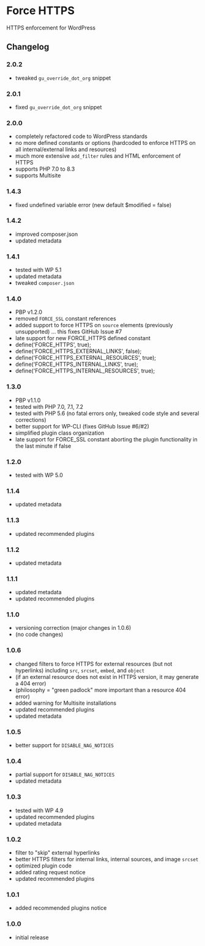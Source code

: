 # Force HTTPS

HTTPS enforcement for WordPress

## Changelog

### 2.0.2
- tweaked `gu_override_dot_org` snippet

### 2.0.1
- fixed `gu_override_dot_org` snippet

### 2.0.0
- completely refactored code to WordPress standards
- no more defined constants or options (hardcoded to enforce HTTPS on all internal/external links and resources)
- much more extensive `add_filter` rules and HTML enforcement of HTTPS
- supports PHP 7.0 to 8.3
- supports Multisite

### 1.4.3
* fixed undefined variable error (new default $modified = false)

### 1.4.2
* improved composer.json
* updated metadata

### 1.4.1
* tested with WP 5.1
* updated metadata
* tweaked `composer.json`

### 1.4.0
* PBP v1.2.0
* removed `FORCE_SSL` constant references
* added support to force HTTPS on `source` elements (previously unsupported) ... this fixes GitHub Issue #7
* late support for new FORCE_HTTPS defined constant
* define('FORCE_HTTPS', true);
* define('FORCE_HTTPS_EXTERNAL_LINKS', false);
* define('FORCE_HTTPS_EXTERNAL_RESOURCES', true);
* define('FORCE_HTTPS_INTERNAL_LINKS', true);
* define('FORCE_HTTPS_INTERNAL_RESOURCES', true);

### 1.3.0
* PBP v1.1.0
* tested with PHP 7.0, 7.1, 7.2
* tested with PHP 5.6 (no fatal errors only, tweaked code style and several corrections)
* better support for WP-CLI (fixes GitHub Issue #6/#2)
* simplified plugin class organization
* late support for FORCE_SSL constant aborting the plugin functionality in the last minute if false

### 1.2.0
* tested with WP 5.0

### 1.1.4
* updated metadata

### 1.1.3
* updated recommended plugins

### 1.1.2
* updated metadata

### 1.1.1
* updated metadata
* updated recommended plugins

### 1.1.0
* versioning correction (major changes in 1.0.6)
* (no code changes)

### 1.0.6
* changed filters to force HTTPS for external resources (but not hyperlinks) including `src`, `srcset`, `embed`, and `object`
* (if an external resource does not exist in HTTPS version, it may generate a 404 error)
* (philosophy = "green padlock" more important than a resource 404 error)
* added warning for Multisite installations
* updated recommended plugins
* updated metadata

### 1.0.5
* better support for `DISABLE_NAG_NOTICES`

### 1.0.4
* partial support for `DISABLE_NAG_NOTICES`
* updated metadata

### 1.0.3
* tested with WP 4.9
* updated recommended plugins
* updated metadata

### 1.0.2
* filter to "skip" external hyperlinks
* better HTTPS filters for internal links, internal sources, and image `srcset`
* optimized plugin code
* added rating request notice
* updated recommended plugins

### 1.0.1
* added recommended plugins notice

### 1.0.0
* initial release
